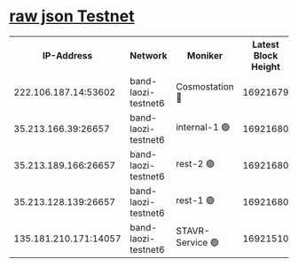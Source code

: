 
[raw json Testnet](https://rpc-check.bandt.stavr.tech/bandt/rpcbandt_result.json)
=

<table><tr><th>IP-Address</th><th>Network</th><th>Moniker</th><th>Latest Block Height</th><th>Earliest Block Height</th><th>Catching Up</th><th>Tx Index</th><th>Voting Power</th><th>Scan Time</th></tr><tr><td>222.106.187.14:53602</td><td>band-laozi-testnet6</td><td>Cosmostation 🔴</td><td>16921679</td><td>16668001</td><td>False</td><td>on</td><td>2203686</td><td>2024-03-18T22:22:42.729599379UTC</td></tr><tr><td>35.213.166.39:26657</td><td>band-laozi-testnet6</td><td>internal-1 🟢</td><td>16921680</td><td>16821680</td><td>False</td><td>on</td><td>0</td><td>2024-03-18T22:22:43.611792115UTC</td></tr><tr><td>35.213.189.166:26657</td><td>band-laozi-testnet6</td><td>rest-2 🟢</td><td>16921680</td><td>16821680</td><td>False</td><td>on</td><td>0</td><td>2024-03-18T22:22:44.559436633UTC</td></tr><tr><td>35.213.128.139:26657</td><td>band-laozi-testnet6</td><td>rest-1 🟢</td><td>16921680</td><td>16821680</td><td>False</td><td>on</td><td>0</td><td>2024-03-18T22:22:45.562093191UTC</td></tr><tr><td>135.181.210.171:14057</td><td>band-laozi-testnet6</td><td>STAVR-Service 🟢</td><td>16921510</td><td>16870501</td><td>False</td><td>on</td><td>0</td><td>2024-03-18T22:22:41.425284284UTC</td></tr></table>
